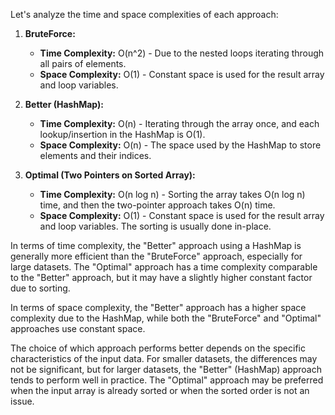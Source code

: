 Let's analyze the time and space complexities of each approach:

1. **BruteForce:**

   - **Time Complexity:** O(n^2) - Due to the nested loops iterating through all pairs of elements.
   - **Space Complexity:** O(1) - Constant space is used for the result array and loop variables.

2. **Better (HashMap):**

   - **Time Complexity:** O(n) - Iterating through the array once, and each lookup/insertion in the HashMap is O(1).
   - **Space Complexity:** O(n) - The space used by the HashMap to store elements and their indices.

3. **Optimal (Two Pointers on Sorted Array):**
   - **Time Complexity:** O(n log n) - Sorting the array takes O(n log n) time, and then the two-pointer approach takes O(n) time.
   - **Space Complexity:** O(1) - Constant space is used for the result array and loop variables. The sorting is usually done in-place.

In terms of time complexity, the "Better" approach using a HashMap is generally more efficient than the "BruteForce" approach, especially for large datasets. The "Optimal" approach has a time complexity comparable to the "Better" approach, but it may have a slightly higher constant factor due to sorting.

In terms of space complexity, the "Better" approach has a higher space complexity due to the HashMap, while both the "BruteForce" and "Optimal" approaches use constant space.

The choice of which approach performs better depends on the specific characteristics of the input data. For smaller datasets, the differences may not be significant, but for larger datasets, the "Better" (HashMap) approach tends to perform well in practice. The "Optimal" approach may be preferred when the input array is already sorted or when the sorted order is not an issue.
